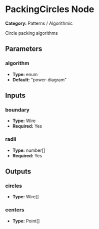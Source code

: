 
# PackingCircles Node

**Category:** Patterns / Algorithmic

Circle packing algorithms

## Parameters


### algorithm
- **Type:** enum
- **Default:** "power-diagram"





## Inputs


### boundary
- **Type:** Wire
- **Required:** Yes



### radii
- **Type:** number[]
- **Required:** Yes



## Outputs


### circles
- **Type:** Wire[]



### centers
- **Type:** Point[]




